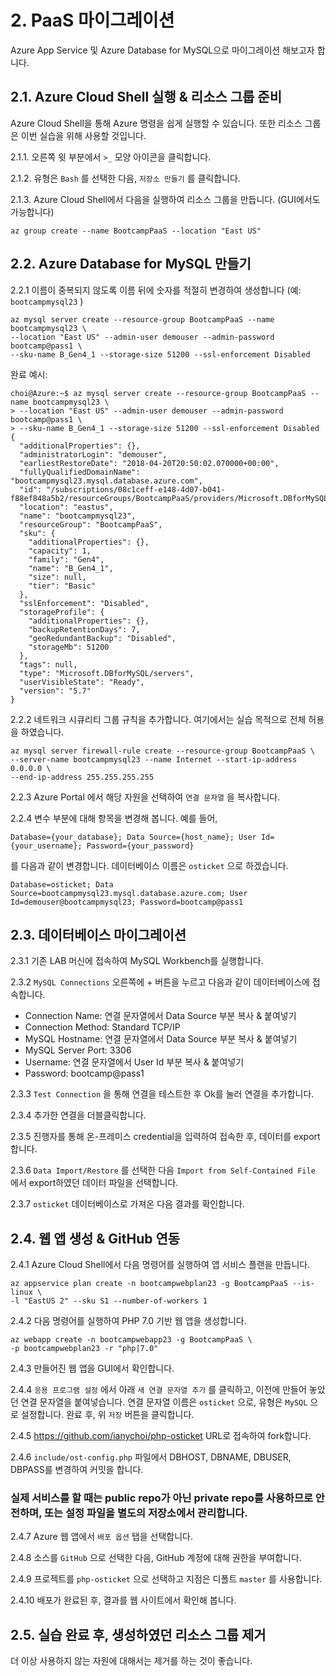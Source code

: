 # 2. PaaS 마이그레이션

Azure App Service 및 Azure Database for MySQL으로 마이그레이션 해보고자 합니다.

## 2.1. Azure Cloud Shell 실행 & 리소스 그룹 준비

Azure Cloud Shell을 통해 Azure 명령을 쉽게 실행할 수 있습니다. 또한 리소스 그룹은 이번 실습을 위해 사용할 것입니다.

2.1.1. 오른쪽 윗 부분에서 `>_` 모양 아이콘을 클릭합니다.

2.1.2. 유형은 `Bash` 를 선택한 다음, `저장소 만들기` 를 클릭합니다.

2.1.3. Azure Cloud Shell에서 다음을 실행하여 리소스 그룹을 만듭니다. (GUI에서도 가능합니다)

```
az group create --name BootcampPaaS --location "East US"
```


## 2.2. Azure Database for MySQL 만들기

2.2.1 이름이 중복되지 않도록 이름 뒤에 숫자를 적절히 변경하여 생성합니다 (예: `bootcampmysql23` )

```
az mysql server create --resource-group BootcampPaaS --name bootcampmysql23 \
--location "East US" --admin-user demouser --admin-password bootcamp@pass1 \
--sku-name B_Gen4_1 --storage-size 51200 --ssl-enforcement Disabled
``` 

완료 예시:

```
choi@Azure:~$ az mysql server create --resource-group BootcampPaaS --name bootcampmysql23 \
> --location "East US" --admin-user demouser --admin-password bootcamp@pass1 \
> --sku-name B_Gen4_1 --storage-size 51200 --ssl-enforcement Disabled
{
  "additionalProperties": {},
  "administratorLogin": "demouser",
  "earliestRestoreDate": "2018-04-20T20:50:02.070000+00:00",
  "fullyQualifiedDomainName": "bootcampmysql23.mysql.database.azure.com",
  "id": "/subscriptions/08c1ceff-e148-4d07-b041-f88ef848a5b2/resourceGroups/BootcampPaaS/providers/Microsoft.DBforMySQL/servers/bootcampmysql23",
  "location": "eastus",
  "name": "bootcampmysql23",
  "resourceGroup": "BootcampPaaS",
  "sku": {
    "additionalProperties": {},
    "capacity": 1,
    "family": "Gen4",
    "name": "B_Gen4_1",
    "size": null,
    "tier": "Basic"
  },
  "sslEnforcement": "Disabled",
  "storageProfile": {
    "additionalProperties": {},
    "backupRetentionDays": 7,
    "geoRedundantBackup": "Disabled",
    "storageMb": 51200
  },
  "tags": null,
  "type": "Microsoft.DBforMySQL/servers",
  "userVisibleState": "Ready",
  "version": "5.7"
}
```

2.2.2 네트워크 시큐리티 그룹 규칙을 추가합니다. 여기에서는 실습 목적으로 전체 허용을 하였습니다.

```
az mysql server firewall-rule create --resource-group BootcampPaaS \
--server-name bootcampmysql23 --name Internet --start-ip-address 0.0.0.0 \
--end-ip-address 255.255.255.255
```

2.2.3 Azure Portal 에서 해당 자원을 선택하여 `연결 문자열` 을 복사합니다.

2.2.4 변수 부분에 대해 항목을 변경해 봅니다. 예를 들어,

```
Database={your_database}; Data Source={host_name}; User Id={your_username}; Password={your_password}
```

를 다음과 같이 변경합니다. 데이터베이스 이름은 `osticket` 으로 하겠습니다.

```
Database=osticket; Data Source=bootcampmysql23.mysql.database.azure.com; User Id=demouser@bootcampmysql23; Password=bootcamp@pass1
```

## 2.3. 데이터베이스 마이그레이션

2.3.1 기존 LAB 머신에 접속하여 MySQL Workbench를 실행합니다.

2.3.2 `MySQL Connections` 오른쪽에 + 버튼을 누르고 다음과 같이 데이터베이스에 접속합니다.

- Connection Name: 연결 문자열에서 Data Source 부분 복사 & 붙여넣기
- Connection Method: Standard TCP/IP
- MySQL Hostname: 연결 문자열에서 Data Source 부분 복사 & 붙여넣기
- MySQL Server Port: 3306
- Username: 연결 문자열에서 User Id 부분 복사 & 붙여넣기
- Password: bootcamp@pass1

2.3.3 `Test Connection` 을 통해 연결을 테스트한 후 Ok를 눌러 연결을 추가합니다.

2.3.4 추가한 연결을 더블클릭합니다.

2.3.5 진행자를 통해 온-프레미스 credential을 입력하여 접속한 후, 데이터를 export합니다.

2.3.6 `Data Import/Restore` 를 선택한 다음 `Import from Self-Contained File` 에서 export하였던 데이터 파일을 선택합니다.

2.3.7 `osticket` 데이터베이스로 가져온 다음 결과를 확인합니다.

## 2.4. 웹 앱 생성 & GitHub 연동

2.4.1 Azure Cloud Shell에서 다음 명령어를 실행하여 앱 서비스 플랜을 만듭니다.

```
az appservice plan create -n bootcampwebplan23 -g BootcampPaaS --is-linux \
-l "EastUS 2" --sku S1 --number-of-workers 1
```

2.4.2 다음 명령어를 실행하여 PHP 7.0 기반 웹 앱을 생성합니다.

```
az webapp create -n bootcampwebapp23 -g BootcampPaaS \
-p bootcampwebplan23 -r "php|7.0"
```

2.4.3 만들어진 웹 앱을 GUI에서 확인합니다.

2.4.4 `응용 프로그램 설정` 에서 아래 `새 연결 문자열 추가` 를 클릭하고, 이전에 만들어 놓았던 연결 문자열을 붙여넣습니다. 연결 문자열 이름은 `osticket` 으로, 유형은 `MySQL` 으로 설정합니다. 완료 후, 위 `저장` 버튼을 클릭합니다.

2.4.5 https://github.com/ianychoi/php-osticket URL로 접속하여 fork합니다.

2.4.6 `include/ost-config.php` 파일에서 DBHOST, DBNAME, DBUSER, DBPASS를 변경하여 커밋을 합니다.

### 실제 서비스를 할 때는 public repo가 아닌 private repo를 사용하므로 안전하며, 또는 설정 파일을 별도의 저장소에서 관리합니다.

2.4.7 Azure 웹 앱에서 `배포 옵션` 탭을 선택합니다.

2.4.8 소스를 `GitHub` 으로 선택한 다음, GitHub 계정에 대해 권한을 부여합니다.

2.4.9 프로젝트를 `php-osticket` 으로 선택하고 지점은 디폴트 `master` 를 사용합니다.

2.4.10 배포가 완료된 후, 결과를 웹 사이트에서 확인해 봅니다.

## 2.5. 실습 완료 후, 생성하였던 리소스 그룹 제거

더 이상 사용하지 않는 자원에 대해서는 제거를 하는 것이 좋습니다.
